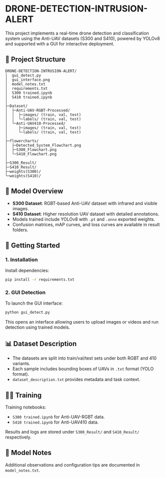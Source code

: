 
# DRONE-DETECTION-INTRUSION-ALERT

This project implements a real-time drone detection and classification system using the Anti-UAV datasets (S300 and S410), powered by YOLOv8 and supported with a GUI for interactive deployment.

## 📁 Project Structure

```
DRONE-DETECTION-INTRUSION-ALERT/
│  gui_detect.py
│  gui_interface.png
│  model_notes.txt
│  requirements.txt
│  S300 trained.ipynb
│  S410 trained.ipynb
│  
├─Dataset/
│  ├─Anti-UAV-RGBT-Processed/
│  │  ├─images/ (train, val, test)
│  │  └─labels/ (train, val, test)
│  └─Anti-UAV410-Processed/
│     ├─images/ (train, val, test)
│     └─labels/ (train, val, test)
│
├─flowercharts/
│  ├─Detected_System_Flowchart.png
│  ├─S300_Flowchart.png
│  └─S410_Flowchart.png
│
├─S300_Result/
├─S410_Result/
├─weights(S300)/
└─weights(S410)/
```

## 🧠 Model Overview

- **S300 Dataset**: RGBT-based Anti-UAV dataset with infrared and visible images.
- **S410 Dataset**: Higher resolution UAV dataset with detailed annotations.
- Models trained include YOLOv8 with `.pt` and `.onnx` exported weights.
- Confusion matrices, mAP curves, and loss curves are available in result folders.

## 🚀 Getting Started

### 1. Installation

Install dependencies:

```bash
pip install -r requirements.txt
```

### 2. GUI Detection

To launch the GUI interface:

```bash
python gui_detect.py
```

This opens an interface allowing users to upload images or videos and run detection using trained models.

## 📊 Dataset Description

- The datasets are split into train/val/test sets under both RGBT and 410 variants.
- Each sample includes bounding boxes of UAVs in `.txt` format (YOLO format).
- `dataset_description.txt` provides metadata and task context.

## 🏋️‍♂️ Training

Training notebooks:

- `S300 trained.ipynb` for Anti-UAV-RGBT data.
- `S410 trained.ipynb` for Anti-UAV410 data.

Results and logs are stored under `S300_Result/` and `S410_Result/` respectively.

## 🧾 Model Notes

Additional observations and configuration tips are documented in `model_notes.txt`.

